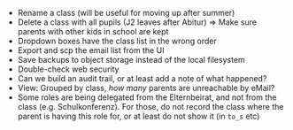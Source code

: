 * Rename a class (will be useful for moving up after summer)
* Delete a class with all pupils (J2 leaves after Abitur)
  => Make sure parents with other kids in school are kept
* Dropdown boxes have the class list in the wrong order
* Export and scp the email list from the UI
* Save backups to object storage instead of the local filesystem
* Double-check web security
* Can we build an audit trail, or at least add a note of what happened?
* View: Grouped by class, _how many_ parents are unreachable by eMail?
* Some roles are being delegated from the Elternbeirat, and not from the class (e.g. Schulkonferenz). For those, do not record the class where the parent is having this role for, or at least do not show it (in `to_s` etc)
